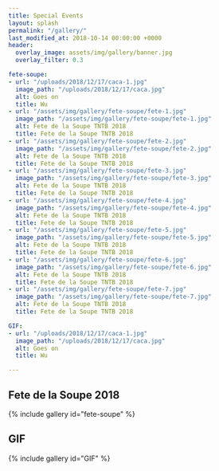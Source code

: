 ```yaml
---
title: Special Events
layout: splash
permalink: "/gallery/"
last_modified_at: 2018-10-14 00:00:00 +0000
header:
  overlay_image: assets/img/gallery/banner.jpg
  overlay_filter: 0.3

fete-soupe:
- url: "/uploads/2018/12/17/caca-1.jpg"
  image_path: "/uploads/2018/12/17/caca.jpg"
  alt: Goes on
  title: Wu
- url: "/assets/img/gallery/fete-soupe/fete-1.jpg"
  image_path: "/assets/img/gallery/fete-soupe/fete-1.jpg"
  alt: Fete de la Soupe TNTB 2018
  title: Fete de la Soupe TNTB 2018
- url: "/assets/img/gallery/fete-soupe/fete-2.jpg"
  image_path: "/assets/img/gallery/fete-soupe/fete-2.jpg"
  alt: Fete de la Soupe TNTB 2018
  title: Fete de la Soupe TNTB 2018
- url: "/assets/img/gallery/fete-soupe/fete-3.jpg"
  image_path: "/assets/img/gallery/fete-soupe/fete-3.jpg"
  alt: Fete de la Soupe TNTB 2018
  title: Fete de la Soupe TNTB 2018
- url: "/assets/img/gallery/fete-soupe/fete-4.jpg"
  image_path: "/assets/img/gallery/fete-soupe/fete-4.jpg"
  alt: Fete de la Soupe TNTB 2018
  title: Fete de la Soupe TNTB 2018
- url: "/assets/img/gallery/fete-soupe/fete-5.jpg"
  image_path: "/assets/img/gallery/fete-soupe/fete-5.jpg"
  alt: Fete de la Soupe TNTB 2018
  title: Fete de la Soupe TNTB 2018
- url: "/assets/img/gallery/fete-soupe/fete-6.jpg"
  image_path: "/assets/img/gallery/fete-soupe/fete-6.jpg"
  alt: Fete de la Soupe TNTB 2018
  title: Fete de la Soupe TNTB 2018
- url: "/assets/img/gallery/fete-soupe/fete-7.jpg"
  image_path: "/assets/img/gallery/fete-soupe/fete-7.jpg"
  alt: Fete de la Soupe TNTB 2018
  title: Fete de la Soupe TNTB 2018

GIF:
- url: "/uploads/2018/12/17/caca-1.jpg"
  image_path: "/uploads/2018/12/17/caca.jpg"
  alt: Goes on
  title: Wu

---
```

## Fete de la Soupe 2018

{% include gallery id="fete-soupe" %}

## GIF

{% include gallery id="GIF" %}
